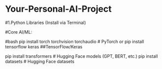 # Your-Personal-AI-Project

#1.Python Libraries (Install via Terminal) 

#Core AI/ML:

#bash
pip install torch torchvision torchaudio  # PyTorch
or
pip install tensorflow keras             ##TensorFlow/Keras

pip install transformers                # Hugging Face models (GPT, BERT, etc.)
pip install datasets                   # Hugging Face datasets
